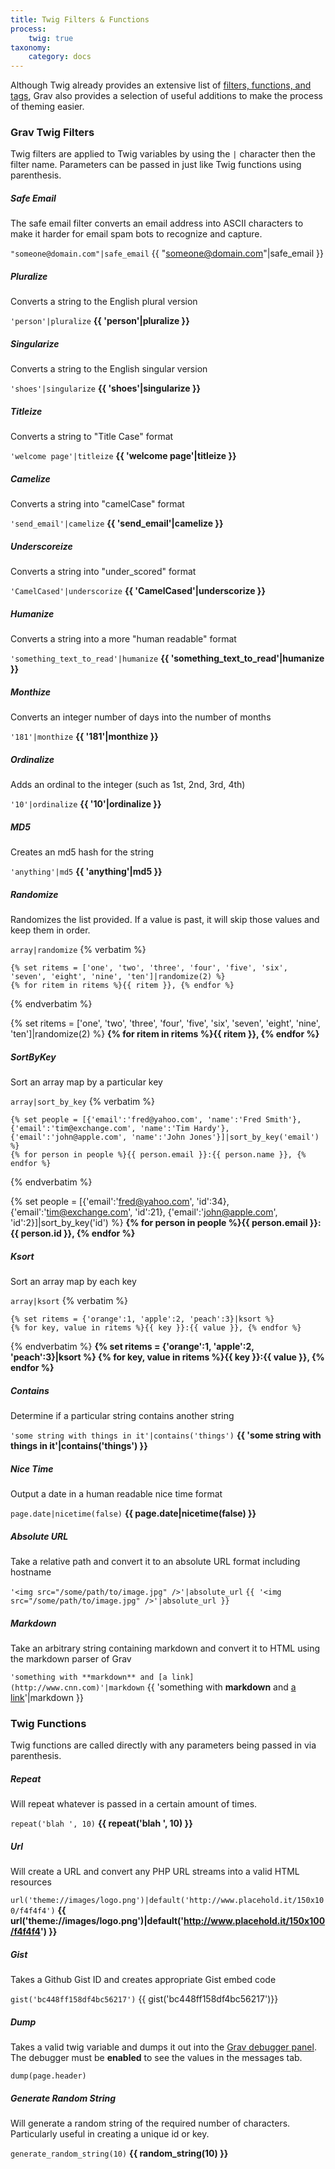```yaml
---
title: Twig Filters & Functions
process:
    twig: true
taxonomy:
    category: docs
---
```


Although Twig already provides an extensive list of [filters, functions, and tags](http://twig.sensiolabs.org/documentation), Grav also provides a selection of useful additions to make the process of theming easier.

### Grav Twig Filters

Twig filters are applied to Twig variables by using the `|` character then the filter name.  Parameters can be passed in just like Twig functions using parenthesis.

##### Safe Email

The safe email filter converts an email address into ASCII characters to make it harder for email spam bots to recognize and capture.

`"someone@domain.com"|safe_email` <i class="icon-right-open"></i> {{ "someone@domain.com"|safe_email }}

##### Pluralize

Converts a string to the English plural version

`'person'|pluralize` <i class="icon-right-open"></i> **{{ 'person'|pluralize }}**

##### Singularize

Converts a string to the English singular version

`'shoes'|singularize` <i class="icon-right-open"></i> **{{ 'shoes'|singularize }}**

##### Titleize

Converts a string to "Title Case" format

`'welcome page'|titleize` <i class="icon-right-open"></i> **{{ 'welcome page'|titleize }}**

##### Camelize

Converts a string into "camelCase" format

`'send_email'|camelize` <i class="icon-right-open"></i> **{{ 'send_email'|camelize }}**

##### Underscoreize

Converts a string into "under_scored" format

`'CamelCased'|underscorize` <i class="icon-right-open"></i> **{{ 'CamelCased'|underscorize }}**

##### Humanize

Converts a string into a more "human readable" format

`'something_text_to_read'|humanize` <i class="icon-right-open"></i> **{{ 'something_text_to_read'|humanize }}**

##### Monthize

Converts an integer number of days into the number of months

`'181'|monthize` <i class="icon-right-open"></i> **{{ '181'|monthize }}**

##### Ordinalize

Adds an ordinal to the integer (such as 1st, 2nd, 3rd, 4th)

`'10'|ordinalize` <i class="icon-right-open"></i> **{{ '10'|ordinalize }}**

##### MD5

Creates an md5 hash for the string

`'anything'|md5` <i class="icon-right-open"></i> **{{ 'anything'|md5 }}**

##### Randomize

Randomizes the list provided.  If a value is past, it will skip those values and keep them in order.

`array|randomize` {% verbatim %}
```
{% set ritems = ['one', 'two', 'three', 'four', 'five', 'six', 'seven', 'eight', 'nine', 'ten']|randomize(2) %}
{% for ritem in ritems %}{{ ritem }}, {% endfor %}
```
{% endverbatim %}

{% set ritems = ['one', 'two', 'three', 'four', 'five', 'six', 'seven', 'eight', 'nine', 'ten']|randomize(2) %}
<strong>
{% for ritem in ritems %}{{ ritem }}, {% endfor %}
</strong>

##### SortByKey

Sort an array map by a particular key

`array|sort_by_key` {% verbatim %}
```
{% set people = [{'email':'fred@yahoo.com', 'name':'Fred Smith'}, {'email':'tim@exchange.com', 'name':'Tim Hardy'}, {'email':'john@apple.com', 'name':'John Jones'}]|sort_by_key('email') %}
{% for person in people %}{{ person.email }}:{{ person.name }}, {% endfor %}
```
{% endverbatim %}

{% set people = [{'email':'fred@yahoo.com', 'id':34}, {'email':'tim@exchange.com', 'id':21}, {'email':'john@apple.com', 'id':2}]|sort_by_key('id') %}
<strong>
{% for person in people %}{{ person.email }}:{{ person.id }}, {% endfor %}
</strong>

##### Ksort

Sort an array map by each key

`array|ksort` {% verbatim %}
```
{% set ritems = {'orange':1, 'apple':2, 'peach':3}|ksort %}
{% for key, value in ritems %}{{ key }}:{{ value }}, {% endfor %}
```
{% endverbatim %}
<strong>
{% set ritems = {'orange':1, 'apple':2, 'peach':3}|ksort %}
{% for key, value in ritems %}{{ key }}:{{ value }}, {% endfor %}
</strong>

##### Contains

Determine if a particular string contains another string

`'some string with things in it'|contains('things')` <i class="icon-right-open"></i> **{{ 'some string with things in it'|contains('things') }}**

##### Nice Time

Output a date in a human readable nice time format

`page.date|nicetime(false)` <i class="icon-right-open"></i> **{{ page.date|nicetime(false) }}**

##### Absolute URL

Take a relative path and convert it to an absolute URL format including hostname

`'<img src="/some/path/to/image.jpg" />'|absolute_url` <i class="icon-right-open"></i> `{{ '<img src="/some/path/to/image.jpg" />'|absolute_url }}`

##### Markdown

Take an arbitrary string containing markdown and convert it to HTML using the markdown parser of Grav

`'something with **markdown** and [a link](http://www.cnn.com)'|markdown` <i class="icon-right-open"></i> {{ 'something with **markdown** and [a link](http://www.cnn.com)'|markdown }}

### Twig Functions

Twig functions are called directly with any parameters being passed in via parenthesis.

##### Repeat

Will repeat whatever is passed in a certain amount of times.

`repeat('blah ', 10)` <i class="icon-right-open"></i> **{{ repeat('blah ', 10) }}**

##### Url

Will create a URL and convert any PHP URL streams into a valid HTML resources

`url('theme://images/logo.png')|default('http://www.placehold.it/150x100/f4f4f4')` <i class="icon-right-open"></i> **{{ url('theme://images/logo.png')|default('http://www.placehold.it/150x100/f4f4f4') }}**

##### Gist

Takes a Github Gist ID and creates appropriate Gist embed code

`gist('bc448ff158df4bc56217')` <i class="icon-right-open"></i> {{ gist('bc448ff158df4bc56217')}}

##### Dump

Takes a valid twig variable and dumps it out into the [Grav debugger panel](../../advanced/debugging).  The debugger must be **enabled** to see the values in the messages tab.

`dump(page.header)`

##### Generate Random String

Will generate a random string of the required number of characters.  Particularly useful in creating a unique id or key.

`generate_random_string(10)` <i class="icon-right-open"></i> **{{ random_string(10) }}**
